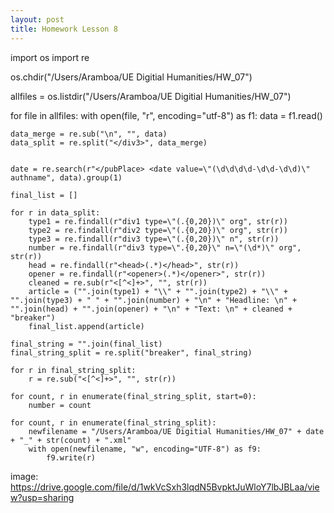 ```yaml
---
layout: post
title: Homework Lesson 8
---
```



import os
import re

os.chdir("/Users/Aramboa/UE Digitial Humanities/HW_07")

allfiles = os.listdir("/Users/Aramboa/UE Digitial Humanities/HW_07")

for file in allfiles:
    with open(file, "r", encoding="utf-8") as f1:
        data = f1.read()

    data_merge = re.sub("\n", "", data)
    data_split = re.split("</div3>", data_merge)


    date = re.search(r"</pubPlace> <date value=\"(\d\d\d\d-\d\d-\d\d)\" authname", data).group(1)

    final_list = []

    for r in data_split:
        type1 = re.findall(r"div1 type=\"(.{0,20})\" org", str(r))
        type2 = re.findall(r"div2 type=\"(.{0,20})\" org", str(r))
        type3 = re.findall(r"div3 type=\"(.{0,20})\" n", str(r))
        number = re.findall(r"div3 type=\".{0,20}\" n=\"(\d*)\" org", str(r))
        head = re.findall(r"<head>(.*)</head>", str(r))
        opener = re.findall(r"<opener>(.*)</opener>", str(r))
        cleaned = re.sub(r"<[^<]+>", "", str(r))
        article = ("".join(type1) + "\\" + "".join(type2) + "\\" + "".join(type3) + " " + "".join(number) + "\n" + "Headline: \n" + "".join(head) + "".join(opener) + "\n" + "Text: \n" + cleaned + "breaker")
        final_list.append(article)

    final_string = "".join(final_list)
    final_string_split = re.split("breaker", final_string)

    for r in final_string_split:
        r = re.sub("<[^<]+>", "", str(r))

    for count, r in enumerate(final_string_split, start=0):
        number = count

    for count, r in enumerate(final_string_split):
        newfilename = "/Users/Aramboa/UE Digitial Humanities/HW_07" + date + "_" + str(count) + ".xml"
        with open(newfilename, "w", encoding="UTF-8") as f9:
            f9.write(r)
            
image: https://drive.google.com/file/d/1wkVcSxh3lqdN5BvpktJuWloY7lbJBLaa/view?usp=sharing
